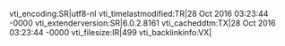 vti_encoding:SR|utf8-nl
vti_timelastmodified:TR|28 Oct 2016 03:23:44 -0000
vti_extenderversion:SR|6.0.2.8161
vti_cacheddtm:TX|28 Oct 2016 03:23:44 -0000
vti_filesize:IR|499
vti_backlinkinfo:VX|
